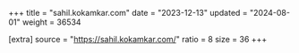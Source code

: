 +++
title = "sahil.kokamkar.com"
date = "2023-12-13"
updated = "2024-08-01"
weight = 36534

[extra]
source = "https://sahil.kokamkar.com/"
ratio = 8
size = 36
+++
